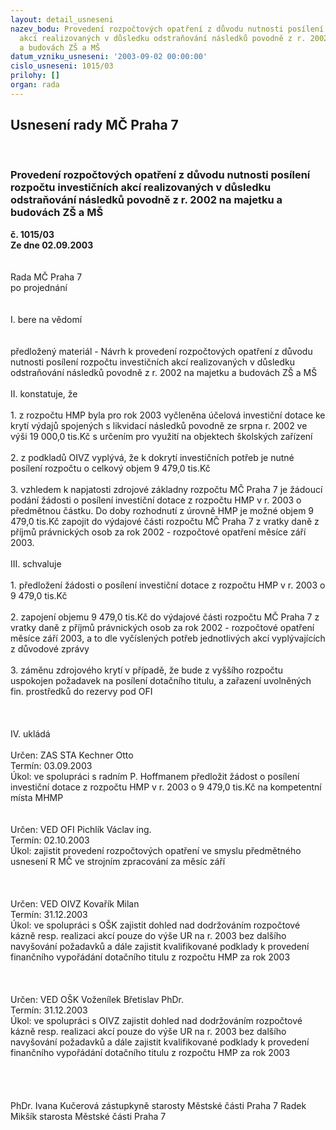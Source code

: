 ```yaml
---
layout: detail_usneseni
nazev_bodu: Provedení rozpočtových opatření z důvodu nutnosti posílení rozpočtu investičních
  akcí realizovaných v důsledku odstraňování následků povodně z r. 2002 na majetku
  a budovách ZŠ a MŠ
datum_vzniku_usneseni: '2003-09-02 00:00:00'
cislo_usneseni: 1015/03
prilohy: []
organ: rada
---
```

<div id="ucUsn_pList" class="usn">
	<span><h2>Usnesení rady MČ Praha 7 </h2>
<br></span><div class="standBody">
<span><h3>Provedení rozpočtových opatření z důvodu nutnosti posílení rozpočtu investičních akcí realizovaných v důsledku odstraňování následků povodně z r. 2002 na majetku a budovách ZŠ a MŠ</h3></span><div class="center">
		<strong>č. 1015/03</strong><br>
	</div>
<div class="center">
		<strong>Ze dne 02.09.2003</strong><br><br>
	</div>
<br>Rada MČ Praha 7<br>po projednání<br><br><br>I.	bere na vědomí<br><br> <br>předložený materiál - Návrh k provedení rozpočtových opatření z důvodu nutnosti posílení rozpočtu investičních akcí realizovaných v důsledku odstraňování následků povodně z r. 2002 na majetku a budovách ZŠ a MŠ<br><br>II.	konstatuje, že<br><br>1. z rozpočtu HMP byla pro rok 2003  vyčleněna  účelová investiční dotace ke krytí výdajů spojených s likvidací následků povodně ze srpna  r. 2002 ve výši  19 000,0 tis.Kč s určením pro využití na objektech školských zařízení<br><br>2. z podkladů OIVZ vyplývá, že k dokrytí investičních potřeb je nutné posílení rozpočtu o celkový objem 9 479,0 tis.Kč<br><br>3. vzhledem k napjatosti zdrojové základny rozpočtu MČ Praha 7 je žádoucí podání žádosti o posílení investiční dotace z rozpočtu HMP v r. 2003 o předmětnou částku. Do doby rozhodnutí z úrovně HMP je možné objem 9 479,0 tis.Kč zapojit do výdajové části rozpočtu MČ Praha 7 z vratky daně z příjmů právnických osob za rok 2002 - rozpočtové opatření měsíce září 2003.<br><br>III.	schvaluje <br><br>1. předložení žádosti o posílení investiční dotace z rozpočtu HMP v r. 2003 o 9 479,0 tis.Kč<br><br>2. zapojení objemu  9 479,0 tis.Kč do výdajové části rozpočtu MČ Praha 7 z vratky daně z příjmů právnických osob za rok 2002 - rozpočtové opatření měsíce září 2003, a to dle vyčíslených potřeb jednotlivých akcí vyplývajících z důvodové zprávy<br><br>3. záměnu zdrojového krytí v případě, že bude z vyššího rozpočtu uspokojen požadavek na posílení dotačního titulu, a zařazení uvolněných fin. prostředků do rezervy pod OFI <br><br><br><br>IV.	ukládá <br><br>Určen:	ZAS STA Kechner Otto<br>Termín: 03.09.2003<br>Úkol:	ve spolupráci s radním P. Hoffmanem předložit  žádost o posílení investiční dotace z rozpočtu HMP v r. 2003 o 9 479,0 tis.Kč na kompetentní místa MHMP  <br> <br><br>Určen:	VED OFI Pichlík Václav ing.<br>Termín: 02.10.2003<br>Úkol:	zajistit provedení rozpočtových opatření ve smyslu předmětného usnesení R MČ ve strojním zpracování za měsíc září<br> <br><br> <br>Určen:	VED OIVZ Kovařík Milan<br>Termín: 31.12.2003<br>Úkol:	ve spolupráci s OŠK zajistit dohled nad dodržováním rozpočtové kázně resp. realizaci akcí pouze do výše UR na r. 2003 bez dalšího navyšování požadavků a dále zajistit kvalifikované podklady k provedení finančního vypořádání dotačního titulu z rozpočtu HMP za rok 2003<br> <br><br><br>Určen:	VED OŠK Voženílek Břetislav PhDr.<br>Termín: 31.12.2003<br>Úkol:	ve spolupráci s OIVZ zajistit dohled nad dodržováním rozpočtové kázně resp. realizaci akcí pouze do výše UR na r. 2003 bez dalšího navyšování požadavků a  dále zajistit kvalifikované podklady k provedení finančního vypořádání dotačního titulu z rozpočtu HMP za rok 2003<br> <br><br><br>	<br>PhDr. Ivana Kučerová zástupkyně starosty Městské části Praha 7	 Radek Mikšík starosta Městské části Praha 7<br>	<br><br>
</div>
</div>